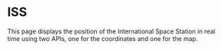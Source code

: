 # ISS

This page displays the position of the International Space Station in real time using two APIs, one for the coordinates and one for the map.
